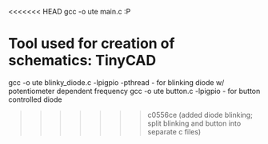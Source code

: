 <<<<<<< HEAD
gcc -o ute main.c :P

Tool used for creation of schematics: TinyCAD
=======
gcc -o ute blinky_diode.c -lpigpio -pthread - for blinking diode w/ potentiometer dependent frequency
gcc -o ute button.c -lpigpio - for button controlled diode
>>>>>>> c0556ce (added diode blinking; split blinking and button into separate c files)
